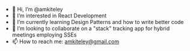 - 👋 Hi, I’m @amkiteley
- 👀 I’m interested in React Development
- 🌱 I’m currently learning Design Patterns and how to write better code
- 💞️ I’m looking to collaborate on a "stack" tracking app for hybrid meetings employing SSEs
- 📫 How to reach me: amkiteley@gmail.com

<!---
amkiteley/amkiteley is a ✨ special ✨ repository because its `README.md` (this file) appears on your GitHub profile.
You can click the Preview link to take a look at your changes.
--->
